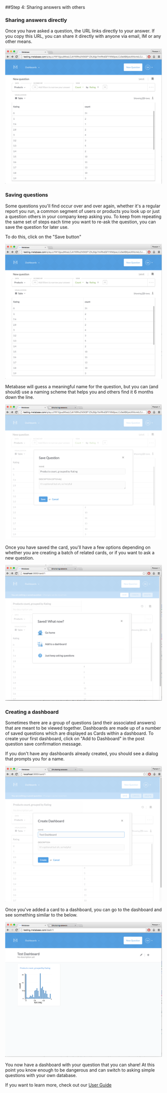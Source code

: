 ##Step 4: Sharing answers with others

### Sharing answers directly

Once you have asked a question, the URL links directly to your answer. If you copy this URL, you can share it directly with anyone via email, IM or any other means.

![shareableurl](images/ShareableURL.png)

### Saving questions

Some questions you'll find occur over and over again, whether it's a regular report you run, a common segment of users or products you look up or just a question others in your company keep asking you. To keep from repeating the same set of steps each time you want to re-ask the question, you can save the question for later use.

To do this, click on the "Save button"

![savebutton](images/SaveButton.png)

Metabase will guess a meaningful name for the question, but you can (and should) use a naming scheme that helps you and others find it 6 months down the line. 

![savecarddialog](images/SaveCardDialog.png)

Once you have saved the card, you'll have a few options depending on whether you are creating a batch of related cards, or if you want to ask a new question. 

![cardsaved](images/CardSaved.png)


### Creating a dashboard

Sometimes there are a group of questions (and their associated answers) that are meant to be viewed together. Dashboards are made up of a number of saved questions which are displayed as Cards within a dashboard. To create your first dashboard, click on "Add to Dashboard" in the post question save confirmation message. 

If you don't have any dashboards already created, you should see a dialog that prompts you for a name.

![createashboard](images/CreateDashboard.png)

Once you've added a card to a dashboard, you can go to the dashboard and see something similar to the below.

![firstdashboard](images/FirstDashboard.png)

You now have a dashboard with your question that you can share! At this point you know enough to be dangerous and can switch to asking simple questions with your own database. 

If you want to learn more, check out our [User Guide](../users-guide/start.md)
